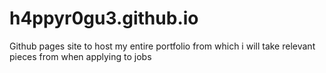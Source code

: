 # h4ppyr0gu3.github.io

Github pages site to host my entire portfolio from which i will take relevant pieces from when applying to jobs
